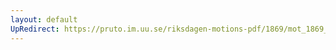 ```yaml
---
layout: default
UpRedirect: https://pruto.im.uu.se/riksdagen-motions-pdf/1869/mot_1869__ak__300.pdf
---
```

